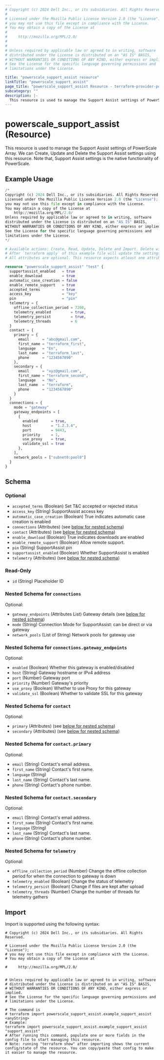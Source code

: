 ```yaml
---
# Copyright (c) 2024 Dell Inc., or its subsidiaries. All Rights Reserved.
#
# Licensed under the Mozilla Public License Version 2.0 (the "License");
# you may not use this file except in compliance with the License.
# You may obtain a copy of the License at
#
#     http://mozilla.org/MPL/2.0/
#
#
# Unless required by applicable law or agreed to in writing, software
# distributed under the License is distributed on an "AS IS" BASIS,
# WITHOUT WARRANTIES OR CONDITIONS OF ANY KIND, either express or implied.
# See the License for the specific language governing permissions and
# limitations under the License.

title: "powerscale_support_assist resource"
linkTitle: "powerscale_support_assist"
page_title: "powerscale_support_assist Resource - terraform-provider-powerscale"
subcategory: ""
description: |-
  This resource is used to manage the Support Assist settings of PowerScale Array. We can Create, Update and Delete the Support Assist settings using this resource. Note that, Support Assist settings is the native functionality of PowerScale.
---
```


# powerscale_support_assist (Resource)

This resource is used to manage the Support Assist settings of PowerScale Array. We can Create, Update and Delete the Support Assist settings using this resource. Note that, Support Assist settings is the native functionality of PowerScale.


## Example Usage

```terraform
/*
Copyright (c) 2024 Dell Inc., or its subsidiaries. All Rights Reserved.
Licensed under the Mozilla Public License Version 2.0 (the "License");
you may not use this file except in compliance with the License.
You may obtain a copy of the License at
    http://mozilla.org/MPL/2.0/
Unless required by applicable law or agreed to in writing, software
distributed under the License is distributed on an "AS IS" BASIS,
WITHOUT WARRANTIES OR CONDITIONS OF ANY KIND, either express or implied.
See the License for the specific language governing permissions and
limitations under the License.
*/

# Available actions: Create, Read, Update, Delete and Import. Delete will clear the the state file.
# After `terraform apply` of this example file will update the settings according to the attributes set in the config.
# All attributes are optional. This resource expects atleast one attribute to be present in the config.

resource "powerscale_support_assist" "test" {
  supportassist_enabled   = true
  enable_download         = true
  automatic_case_creation = false
  enable_remote_support   = true
  accepted_terms          = true
  access_key              = "key"
  pin                     = "pin"
  telemetry = {
    offline_collection_period = 7200,
    telemetry_enabled         = true,
    telemetry_persist         = true,
    telemetry_threads         = 6
  }
  contact = {
    primary = {
      email      = "abc@gmail.com",
      first_name = "terraform_first",
      language   = "En",
      last_name  = "terraform_last",
      phone      = "1234567890"
    },
    secondary = {
      email      = "xyz@gmail.com",
      first_name = "terraform_second",
      language   = "No",
      last_name  = "terraform",
      phone      = "1234567890"
    }
  }
  connections = {
    mode = "gateway"
    gateway_endpoints = [
      {
        enabled      = true,
        host         = "1.2.3.4",
        port         = 9443,
        priority     = 1,
        use_proxy    = true,
        validate_ssl = true
      },
    ],
    network_pools = ["subnet0:pool0"]
  }
}
```

<!-- schema generated by tfplugindocs -->
## Schema

### Optional

- `accepted_terms` (Boolean) Set T&C accepted or rejected status
- `access_key` (String) SupportAssist access key
- `automatic_case_creation` (Boolean) True indicates automatic case creation is enabled
- `connections` (Attributes) (see [below for nested schema](#nestedatt--connections))
- `contact` (Attributes) (see [below for nested schema](#nestedatt--contact))
- `enable_download` (Boolean) True indicates downloads are enabled
- `enable_remote_support` (Boolean) Allow remote support.
- `pin` (String) SupportAssist pin
- `supportassist_enabled` (Boolean) Whether SupportAssist is enabled
- `telemetry` (Attributes) (see [below for nested schema](#nestedatt--telemetry))

### Read-Only

- `id` (String) Placeholder ID

<a id="nestedatt--connections"></a>
### Nested Schema for `connections`

Optional:

- `gateway_endpoints` (Attributes List) Gateway details (see [below for nested schema](#nestedatt--connections--gateway_endpoints))
- `mode` (String) Connection Mode for SupportAssist: can be direct or via gateway
- `network_pools` (List of String) Network pools for gateway use

<a id="nestedatt--connections--gateway_endpoints"></a>
### Nested Schema for `connections.gateway_endpoints`

Optional:

- `enabled` (Boolean) Whether this gateway is enabled/disabled
- `host` (String) Gateway hostname or IPv4 address
- `port` (Number) Gateway port
- `priority` (Number) Gateway's priority
- `use_proxy` (Boolean) Whether to use Proxy for this gateway
- `validate_ssl` (Boolean) Whether to validate SSL for this gateway



<a id="nestedatt--contact"></a>
### Nested Schema for `contact`

Optional:

- `primary` (Attributes) (see [below for nested schema](#nestedatt--contact--primary))
- `secondary` (Attributes) (see [below for nested schema](#nestedatt--contact--secondary))

<a id="nestedatt--contact--primary"></a>
### Nested Schema for `contact.primary`

Optional:

- `email` (String) Contact's email address.
- `first_name` (String) Contact's first name.
- `language` (String)
- `last_name` (String) Contact's last name.
- `phone` (String) Contact's phone number.


<a id="nestedatt--contact--secondary"></a>
### Nested Schema for `contact.secondary`

Optional:

- `email` (String) Contact's email address.
- `first_name` (String) Contact's first name.
- `language` (String)
- `last_name` (String) Contact's last name.
- `phone` (String) Contact's phone number.



<a id="nestedatt--telemetry"></a>
### Nested Schema for `telemetry`

Optional:

- `offline_collection_period` (Number) Change the offline collection period for when the connection to gateway is down
- `telemetry_enabled` (Boolean) Change the status of telemetry
- `telemetry_persist` (Boolean) Change if files are kept after upload
- `telemetry_threads` (Number) Change the number of threads for telemetry gathers

## Import

Import is supported using the following syntax:

```shell
# Copyright (c) 2024 Dell Inc., or its subsidiaries. All Rights Reserved.

# Licensed under the Mozilla Public License Version 2.0 (the "License");
# you may not use this file except in compliance with the License.
# You may obtain a copy of the License at

#     http://mozilla.org/MPL/2.0/


# Unless required by applicable law or agreed to in writing, software
# distributed under the License is distributed on an "AS IS" BASIS,
# WITHOUT WARRANTIES OR CONDITIONS OF ANY KIND, either express or implied.
# See the License for the specific language governing permissions and
# limitations under the License.

# The command is
# terraform import powerscale_support_assist.example_support_assist <anyString>
# Example:
terraform import powerscale_support_assist.example_support_assist "support_assist"
# After running this command, populate one or more fields in the config file to start managing this resource.
# Note: running "terraform show" after importing shows the current config/state of the resource. You can copy/paste that config to make it easier to manage the resource.
```